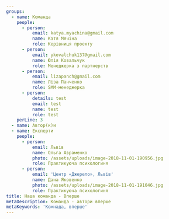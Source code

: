 ```yaml
---
groups:
  - name: Команда
    people:
      - person:
          email: katya.myachina@gmail.com
          name: Катя Мячіна
          role: Керівниця проекту
      - person:
          email: ykovalchuk137@gmail.com
          name: Юлія Ковальчук
          role: Менеджерка з партнерств
      - person:
          email: lizapanch@gmail.com
          name: Ліза Панченко
          role: SMM-менеджерка
      - person:
          details: test
          email: test
          name: test
          role: test
    perLine: 3
  - name: Автор(к)и
  - name: Експерти
    people:
      - person:
          email: Львів
          name: Ольга Авраменко
          photo: /assets/uploads/image-2018-11-01-190956.jpg
          role: Практикуюча психологиня
      - person:
          email: 'Центр «Джерело», Львів'
          name: Дана Яковенко
          photo: /assets/uploads/image-2018-11-01-191046.jpg
          role: Практикуюча психологиня
title: Наша команда - Вперше
metaDescription: Команда - автори вперше
metaKeywords: 'Комнада, вперше'
---
```


